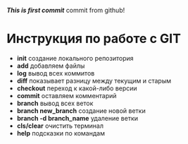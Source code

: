 ***This is first commit***
commit from github!

# Инструкция по работе с GIT
* **init** создание локального репозитория
* **add** добавляем файлы
* **log** вывод всех коммитов
* **diff** показывает разницу между текущим и старым
* **checkout** переход к какой-либо версии
* **commit** оставляем комментарий
* **branch** вывод всех веток
* **branch new_branch** создание новой ветки
* **branch -d branch_name** удаление ветки
* **cls/clear** очистить терминал
* **help** подсказки по командам